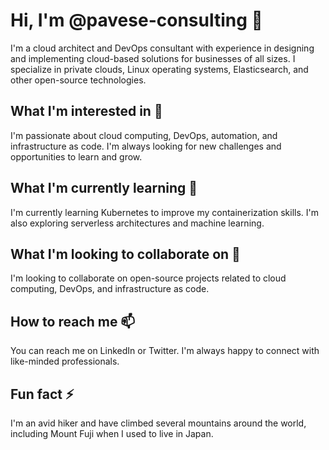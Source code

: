 # Hi, I'm @pavese-consulting 👋

I'm a cloud architect and DevOps consultant with experience in designing and implementing cloud-based solutions for businesses of all sizes. I specialize in private clouds, Linux operating systems, Elasticsearch, and other open-source technologies.

## What I'm interested in 👀

I'm passionate about cloud computing, DevOps, automation, and infrastructure as code. I'm always looking for new challenges and opportunities to learn and grow.

## What I'm currently learning 🌱

I'm currently learning Kubernetes to improve my containerization skills. I'm also exploring serverless architectures and machine learning.

## What I'm looking to collaborate on 💞️

I'm looking to collaborate on open-source projects related to cloud computing, DevOps, and infrastructure as code. 

## How to reach me 📫

You can reach me on LinkedIn or Twitter. I'm always happy to connect with like-minded professionals.

## Fun fact ⚡

I'm an avid hiker and have climbed several mountains around the world, including Mount Fuji when I used to live in Japan.
